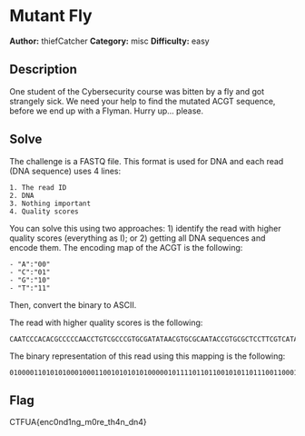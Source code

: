 # Mutant Fly

**Author:** thiefCatcher
**Category:** misc
**Difficulty:** easy

## Description

One student of the Cybersecurity course was bitten by a fly and got strangely sick.
We need your help to find the mutated ACGT sequence, before we end up with a Flyman.
Hurry up... please.


## Solve

The challenge is a FASTQ file. This format is used for DNA and each read (DNA sequence) uses 4 lines:

	1. The read ID
	2. DNA
	3. Nothing important
	4. Quality scores

You can solve this using two approaches: 1) identify the read with higher quality scores (everything as I); or 2) getting all DNA sequences and encode them. The encoding map of the ACGT is the following:

	- "A":"00"
	- "C":"01"
	- "G":"10"
	- "T":"11"
  
Then, convert the binary to ASCII.

The read with higher quality scores is the following:
```
CAATCCCACACGCCCCCAACCTGTCGCCCGTGCGATATAACGTGCGCAATACCGTGCGCTCCTTCGTCATAACTAGCGCCCCTTCTCACGGAATCACGTGCCTTCGCACGTGATCACTTC
```

The binary representation of this read using this mapping is the following:
```
010000110101010001000110010101010100000101111011011001010110111001100011001100000110111001100100001100010110111001100111010111110110110100110000011100100110010101011111011101000110100000110100011011100101111101100100011011100011010001111101
```

## Flag

CTFUA{enc0nd1ng_m0re_th4n_dn4}
